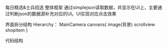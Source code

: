 每日精选&士兵招选
整体框架
  通过simplejson读取数据，并显示在UI上，主要通过判断json的数据源补充对应的UI。UI实现对应点击效果

 
界面拆分结构
  Hierarchy：
    MainCamera
    canvans{
      image(背景)
      scrollview
        shopitem
    }
  
  
代码结构
  
